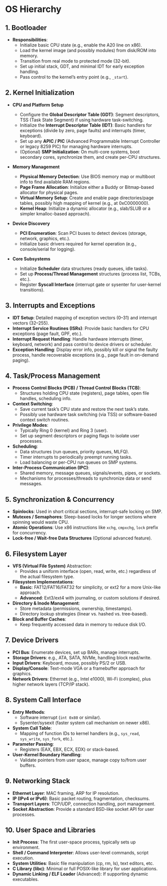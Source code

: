 # OS Hierarchy

## 1. **Bootloader**
   - **Responsibilities**:
     - Initialize basic CPU state (e.g., enable the A20 line on x86).
     - Load the kernel image (and possibly modules) from disk/ROM into memory.
     - Transition from real mode to protected mode (32-bit).
     - Set up initial stack, GDT, and minimal IDT for early exception handling.
     - Pass control to the kernel’s entry point (e.g., `_start`).

## 2. **Kernel Initialization**
   - **CPU and Platform Setup**  
     - Configure the **Global Descriptor Table (GDT)**: Segment descriptors, TSS (Task State Segment) if using hardware task-switching.  
     - Initialize the **Interrupt Descriptor Table (IDT)**: Basic handlers for exceptions (divide by zero, page faults) and interrupts (timer, keyboard).  
     - Set up any **APIC / PIC** (Advanced Programmable Interrupt Controller or legacy 8259 PIC) for managing hardware interrupts.  
     - (Optional) **SMP Initialization**: On multi-core systems, boot secondary cores, synchronize them, and create per-CPU structures.
       
   - **Memory Management**
     - **Physical Memory Detection**: Use BIOS memory map or multiboot info to find available RAM regions.  
     - **Page Frame Allocation**: Initialize either a Buddy or Bitmap-based allocator for physical pages.  
     - **Virtual Memory Setup**: Create and enable page directories/page tables, possibly high mapping of kernel (e.g., at 0xC0000000).  
     - **Kernel Heap**: Initialize a dynamic allocator (e.g., slab/SLUB or a simpler kmalloc-based approach).

   - **Device Discovery**  
     - **PCI Enumeration**: Scan PCI buses to detect devices (storage, network, graphics, etc.).  
     - Initialize basic drivers required for kernel operation (e.g., console/serial for logging).

   - **Core Subsystems**  
     - Initialize **Scheduler** data structures (ready queues, idle tasks).  
     - Set up **Process/Thread Management** structures (process list, TCBs, etc.).  
     - Register **Syscall Interface** (interrupt gate or sysenter for user-kernel transitions).

## 3. **Interrupts and Exceptions**
   - **IDT Setup**: Detailed mapping of exception vectors (0–31) and interrupt vectors (32–255).
   - **Interrupt Service Routines (ISRs)**: Provide basic handlers for CPU exceptions (page fault, GPF, etc.).  
   - **Interrupt Request Handling**: Handle hardware interrupts (timer, keyboard, network) and pass control to device drivers or scheduler.  
   - **Exception Handling**: Display error info, possibly kill or signal the faulty process, handle recoverable exceptions (e.g., page fault in on-demand paging).

## 4. **Task/Process Management**
   - **Process Control Blocks (PCB) / Thread Control Blocks (TCB)**:
     - Structures holding CPU state (registers), page tables, open file handles, scheduling info.
   - **Context Switching**:  
     - Save current task’s CPU state and restore the next task’s state.  
     - Possibly use hardware task switching (via TSS) or software-based context switch routines.
   - **Privilege Modes**:
     - Typically Ring 0 (kernel) and Ring 3 (user).  
     - Set up segment descriptors or paging flags to isolate user processes.
   - **Scheduling**:
     - Data structures (run queues, priority queues, MLFQ).  
     - Timer interrupts to periodically preempt running tasks.  
     - Load balancing or per-CPU run queues on SMP systems.
   - **Inter-Process Communication (IPC)**:
     - Shared memory, message queues, signals/events, pipes, or sockets.  
     - Mechanisms for processes/threads to synchronize data or send messages.

## 5. **Synchronization & Concurrency**
   - **Spinlocks**: Used in short critical sections, interrupt-safe locking on SMP.  
   - **Mutexes / Semaphores**: Sleep-based locks for longer sections where spinning would waste CPU.  
   - **Atomic Operations**: Use x86 instructions like `xchg`, `cmpxchg`, `lock` prefix for concurrency.  
   - **Lock-free / Wait-free Data Structures** (Optional advanced feature).

## 6. **Filesystem Layer**
   - **VFS (Virtual File System)** Abstraction:
     - Provides a uniform interface (open, read, write, etc.) regardless of the actual filesystem type.  
   - **Filesystem Implementations**:
     - **Basic**: FAT12/FAT16/FAT32 for simplicity, or ext2 for a more Unix-like approach.  
     - **Advanced**: Ext3/ext4 with journaling, or custom solutions if desired.
   - **Directory & Inode Management**:
     - Store metadata (permissions, ownership, timestamps).  
     - Directory lookup strategies (linear vs. hashed vs. tree-based).
   - **Block and Buffer Caches**:
     - Keep frequently accessed data in memory to reduce disk I/O.

## 7. **Device Drivers**
   - **PCI Bus**: Enumerate devices, set up BARs, manage interrupts.  
   - **Storage Drivers**: e.g., ATA, SATA, NVMe, handling block read/write.  
   - **Input Drivers**: Keyboard, mouse, possibly PS/2 or USB.  
   - **Display/Console**: Text-mode VGA or a framebuffer approach for graphics.  
   - **Network Drivers**: Ethernet (e.g., Intel e1000), Wi-Fi (complex), plus higher network layers (TCP/IP stack).

## 8. **System Call Interface**
   - **Entry Methods**:
     - Software interrupt (`int 0x80` or similar).  
     - Sysenter/sysexit (faster system call mechanism on newer x86).  
   - **System Call Table**:
     - Mapping of function IDs to kernel handlers (e.g., `sys_read`, `sys_write`, `sys_fork`, etc.).  
   - **Parameter Passing**:
     - Registers (EAX, EBX, ECX, EDX) or stack-based.  
   - **User-Kernel Boundary Handling**:
     - Validate pointers from user space, manage copy to/from user buffers.

## 9. **Networking Stack**
   - **Ethernet Layer**: MAC framing, ARP for IP resolution.  
   - **IP (IPv4 or IPv6)**: Basic packet routing, fragmentation, checksums.  
   - **Transport Layers**: TCP/UDP, connection handling, port management.  
   - **Socket Abstraction**: Provide a standard BSD-like socket API for user processes.

## 10. **User Space and Libraries**
   - **Init Process**: The first user-space process, typically sets up environment.  
   - **Shell / Command Interpreter**: Allows user-level commands, script execution.  
   - **System Utilities**: Basic file manipulation (cp, rm, ls), text editors, etc.  
   - **C Library (libc)**: Minimal or full POSIX-like library for user applications.  
   - **Dynamic Linking / ELF Loader** (Advanced): If supporting dynamic executables.

